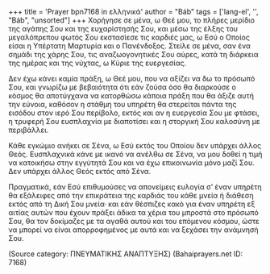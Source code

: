 +++
title = 'Prayer bpn7168 in ελληνικά'
author = "Báb"
tags = ['lang-el', '', "Báb", "unsorted"]
+++
Χορήγησε σε µένα, ω Θεέ µου, το πλήρες µερίδιο της αγάπης Σου και της ευχαρίστησής Σου, και µέσω της έλξης του µεγαλόπρεπου φωτός Σου εκστασίεσε τις καρδιές µας, ω Εσύ ο Οποίος είσαι η Υπέρτατη Μαρτυρία και ο Πανένδοξος. Στείλε σε µένα, σαν ένα σηµάδι της χάρης Σου, τις αναζωογονητικές Σου αύρες, κατά τη διάρκεια της ηµέρας και της νύχτας, ω Κύριε της ευεργεσίας.

∆εν έχω κάνει καµία πράξη, ω Θεέ µου, που να αξίζει να δω το πρόσωπό Σου, και γνωρίζω µε βεβαιότητα ότι εάν ζούσα όσο θα διαρκούσε ο κόσµος θα αποτύγχανα να κατορθώσω κάποια πράξη που θα άξιζε αυτή την εύνοια, καθόσον η στάθµη του υπηρέτη θα στερείται πάντα της εισόδου στον ιερό Σου περίβολο, εκτός και αν η ευεργεσία Σου µε φτάσει, η τρυφερή Σου ευσπλαχνία µε διαποτίσει και η στοργική Σου καλοσύνη µε περιβάλλει.

Κάθε εγκώµιο ανήκει σε Σένα, ω Εσύ εκτός του Οποίου δεν υπάρχει άλλος Θεός. Ευσπλαχνικά κάνε µε ικανό να ανέλθω σε Σένα, να µου δοθεί η τιµή να κατοικήσω στην εγγύτητά Σου και να έχω επικοινωνία µόνο µαζί Σου. ∆εν υπάρχει άλλος Θεός εκτός από Σένα.

Πραγµατικά, εάν Εσύ επιθυµούσες να απονείµεις ευλογία σ’ έναν υπηρέτη θα εξάλειφες από την επικράτεια της καρδιάς του κάθε µνεία ή διάθεση εκτός από τη ∆ική Σου µνεία· και εάν θέσπιζες κακό για έναν υπηρέτη εξ αιτίας αυτών που έχουν πράξει άδικα τα χέρια του µπροστά στο πρόσωπό Σου, θα τον δοκίµαζες µε τα αγαθά αυτού και του επόµενου κόσµου, ώστε να µπορεί να είναι απορροφηµένος µε αυτά και να ξεχάσει την ανάµνησή Σου.

(Source category: ΠΝΕΥΜΑΤΙΚΗΣ ΑΝΑΠΤΥΞΗΣ)
(Bahaiprayers.net ID: 7168)
